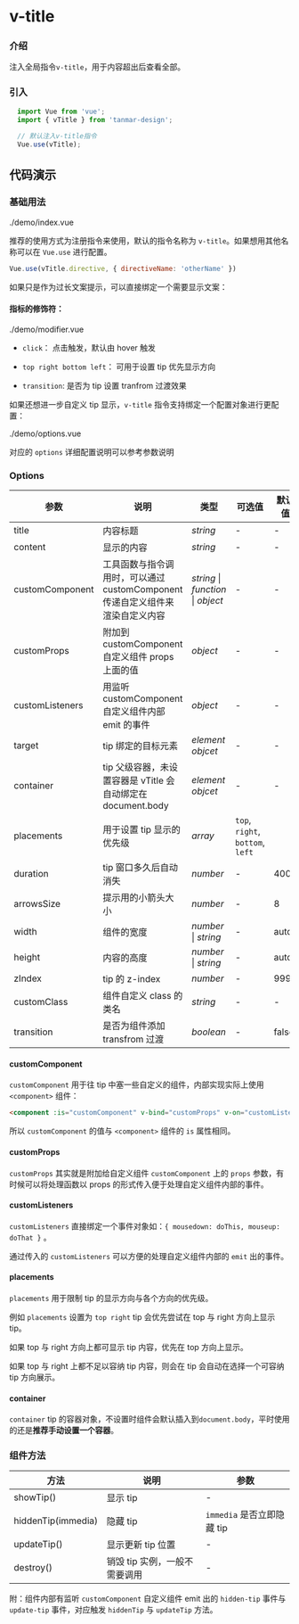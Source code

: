 # v-title

### 介绍

注入全局指令`v-title`，用于内容超出后查看全部。

### 引入

```js
  import Vue from 'vue';
  import { vTitle } from 'tanmar-design';
  
  // 默认注入v-title指令
  Vue.use(vTitle);
```

## 代码演示

### 基础用法

<demo-code>./demo/index.vue</demo-code>

推荐的使用方式为注册指令来使用，默认的指令名称为 `v-title`。如果想用其他名称可以在 `Vue.use` 进行配置。

```js
Vue.use(vTitle.directive, { directiveName: 'otherName' })
```

如果只是作为过长文案提示，可以直接绑定一个需要显示文案：

#### 指标的修饰符：

<demo-code>./demo/modifier.vue</demo-code>

- `click`： 点击触发，默认由 hover 触发

- `top right bottom left`： 可用于设置 tip 优先显示方向

- `transition`: 是否为 tip 设置 tranfrom 过渡效果

如果还想进一步自定义 tip 显示，`v-title` 指令支持绑定一个配置对象进行更配置：

<demo-code>./demo/options.vue</demo-code>

对应的 `options` 详细配置说明可以参考参数说明

### Options

参数 | 说明 | 类型 | 可选值 | 默认值 
-- | -- | -- | -- | --
title | 内容标题 | _string_ | - | -
content| 显示的内容 | _string_ | - | -
customComponent | 工具函数与指令调用时，可以通过 customComponent 传递自定义组件来渲染自定义内容 | _string_ \| _function_ \| _object_ | - | -
customProps | 附加到 customComponent 自定义组件 props 上面的值 | _object_ | - | -
customListeners | 用监听 customComponent 自定义组件内部 emit 的事件 |  _object_ | - | -
target | tip 绑定的目标元素 | _element objcet_ | - | -
container | tip 父级容器，未设置容器是 vTitle 会自动绑定在document.body | _element objcet_ | - | -
placements | 用于设置 tip 显示的优先级 | _array_ | `top`, `right`, `bottom`, `left` |
duration | tip 窗口多久后自动消失 | _number_ | - | 400
arrowsSize | 提示用的小箭头大小 | _number_ | - | 8
width | 组件的宽度 | _number_ \| _string_ | - | auto
height | 内容的高度 | _number_ \| _string_ | - | auto
zIndex | tip 的 z-index | _number_ | - | 9999
customClass | 组件自定义 class 的类名 | _string_ | - | -
transition | 是否为组件添加 transfrom 过渡 | _boolean_ | - | false

#### customComponent

`customComponent` 用于往 tip 中塞一些自定义的组件，内部实现实际上使用 `<component>` 组件：

```html
<component :is="customComponent" v-bind="customProps" v-on="customListeners"></component>
```

所以 `customComponent` 的值与 `<component>` 组件的 `is` 属性相同。

#### customProps

`customProps` 其实就是附加给自定义组件 `customComponent` 上的 `props` 参数，有时候可以将处理函数以 props 的形式传入便于处理自定义组件内部的事件。

#### customListeners

`customListeners` 直接绑定一个事件对象如：`{ mousedown: doThis, mouseup: doThat }` 。

通过传入的 `customListeners` 可以方便的处理自定义组件内部的 `emit` 出的事件。

#### placements

`placements` 用于限制 tip 的显示方向与各个方向的优先级。

例如 `placements` 设置为 `top right` tip 会优先尝试在 top 与 right 方向上显示 tip。

如果 top 与 right 方向上都可显示 tip 内容，优先在 top 方向上显示。

如果 top 与 right 上都不足以容纳 tip 内容，则会在 tip 会自动在选择一个可容纳 tip 方向展示。

#### container

`container` tip 的容器对象，不设置时组件会默认插入到`document.body`，平时使用的还是**推荐手动设置一个容器**。


### 组件方法

| 方法  | 说明 | 参数 |
| ---  | ---  | --- |
| showTip() | 显示 tip | - |
| hiddenTip(immedia) | 隐藏 tip | `immedia` 是否立即隐藏 tip |
| updateTip()  | 显示更新 tip 位置 |  - |
| destroy() | 销毁 tip 实例，一般不需要调用 |-|

附：组件内部有监听 `customComponent` 自定义组件 emit 出的 `hidden-tip` 事件与 `update-tip` 事件，对应触发 `hiddenTip` 与 `updateTip` 方法。